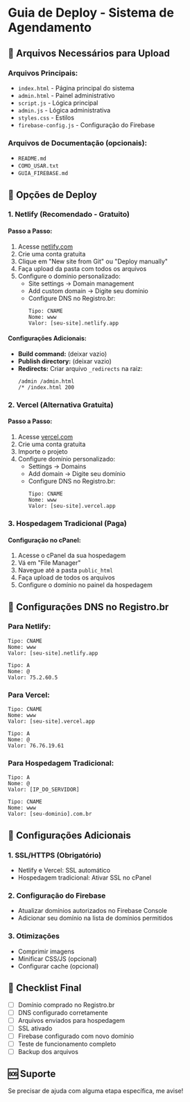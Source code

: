 # Guia de Deploy - Sistema de Agendamento

## 📁 Arquivos Necessários para Upload

### Arquivos Principais:
- `index.html` - Página principal do sistema
- `admin.html` - Painel administrativo
- `script.js` - Lógica principal
- `admin.js` - Lógica administrativa
- `styles.css` - Estilos
- `firebase-config.js` - Configuração do Firebase

### Arquivos de Documentação (opcionais):
- `README.md`
- `COMO_USAR.txt`
- `GUIA_FIREBASE.md`

## 🚀 Opções de Deploy

### 1. Netlify (Recomendado - Gratuito)

#### Passo a Passo:
1. Acesse [netlify.com](https://netlify.com)
2. Crie uma conta gratuita
3. Clique em "New site from Git" ou "Deploy manually"
4. Faça upload da pasta com todos os arquivos
5. Configure o domínio personalizado:
   - Site settings → Domain management
   - Add custom domain → Digite seu domínio
   - Configure DNS no Registro.br:
     ```
     Tipo: CNAME
     Nome: www
     Valor: [seu-site].netlify.app
     ```

#### Configurações Adicionais:
- **Build command:** (deixar vazio)
- **Publish directory:** (deixar vazio)
- **Redirects:** Criar arquivo `_redirects` na raiz:
  ```
  /admin /admin.html
  /* /index.html 200
  ```

### 2. Vercel (Alternativa Gratuita)

#### Passo a Passo:
1. Acesse [vercel.com](https://vercel.com)
2. Crie uma conta gratuita
3. Importe o projeto
4. Configure domínio personalizado:
   - Settings → Domains
   - Add domain → Digite seu domínio
   - Configure DNS no Registro.br:
     ```
     Tipo: CNAME
     Nome: www
     Valor: [seu-site].vercel.app
     ```

### 3. Hospedagem Tradicional (Paga)

#### Configuração no cPanel:
1. Acesse o cPanel da sua hospedagem
2. Vá em "File Manager"
3. Navegue até a pasta `public_html`
4. Faça upload de todos os arquivos
5. Configure o domínio no painel da hospedagem

## 🔧 Configurações DNS no Registro.br

### Para Netlify:
```
Tipo: CNAME
Nome: www
Valor: [seu-site].netlify.app

Tipo: A
Nome: @
Valor: 75.2.60.5
```

### Para Vercel:
```
Tipo: CNAME
Nome: www
Valor: [seu-site].vercel.app

Tipo: A
Nome: @
Valor: 76.76.19.61
```

### Para Hospedagem Tradicional:
```
Tipo: A
Nome: @
Valor: [IP_DO_SERVIDOR]

Tipo: CNAME
Nome: www
Valor: [seu-dominio].com.br
```

## 📱 Configurações Adicionais

### 1. SSL/HTTPS (Obrigatório)
- Netlify e Vercel: SSL automático
- Hospedagem tradicional: Ativar SSL no cPanel

### 2. Configuração do Firebase
- Atualizar domínios autorizados no Firebase Console
- Adicionar seu domínio na lista de domínios permitidos

### 3. Otimizações
- Comprimir imagens
- Minificar CSS/JS (opcional)
- Configurar cache (opcional)

## 🎯 Checklist Final

- [ ] Domínio comprado no Registro.br
- [ ] DNS configurado corretamente
- [ ] Arquivos enviados para hospedagem
- [ ] SSL ativado
- [ ] Firebase configurado com novo domínio
- [ ] Teste de funcionamento completo
- [ ] Backup dos arquivos

## 🆘 Suporte

Se precisar de ajuda com alguma etapa específica, me avise!
